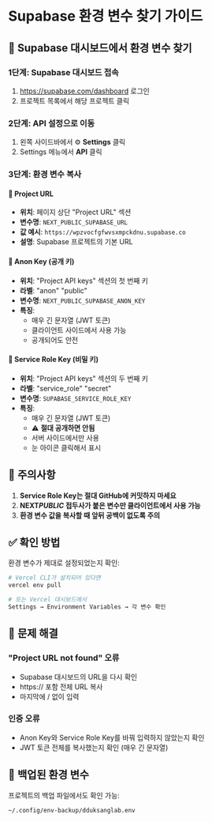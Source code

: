 # Supabase 환경 변수 찾기 가이드

## 📍 Supabase 대시보드에서 환경 변수 찾기

### 1단계: Supabase 대시보드 접속

1. https://supabase.com/dashboard 로그인
2. 프로젝트 목록에서 해당 프로젝트 클릭

### 2단계: API 설정으로 이동

1. 왼쪽 사이드바에서 ⚙️ **Settings** 클릭
2. Settings 메뉴에서 **API** 클릭

### 3단계: 환경 변수 복사

#### 🔗 Project URL

- **위치**: 페이지 상단 "Project URL" 섹션
- **변수명**: `NEXT_PUBLIC_SUPABASE_URL`
- **값 예시**: `https://wpzvocfgfwvsxmpckdnu.supabase.co`
- **설명**: Supabase 프로젝트의 기본 URL

#### 🔑 Anon Key (공개 키)

- **위치**: "Project API keys" 섹션의 첫 번째 키
- **라벨**: "anon" "public"
- **변수명**: `NEXT_PUBLIC_SUPABASE_ANON_KEY`
- **특징**:
  - 매우 긴 문자열 (JWT 토큰)
  - 클라이언트 사이드에서 사용 가능
  - 공개되어도 안전

#### 🔐 Service Role Key (비밀 키)

- **위치**: "Project API keys" 섹션의 두 번째 키
- **라벨**: "service_role" "secret"
- **변수명**: `SUPABASE_SERVICE_ROLE_KEY`
- **특징**:
  - 매우 긴 문자열 (JWT 토큰)
  - ⚠️ **절대 공개하면 안됨**
  - 서버 사이드에서만 사용
  - 눈 아이콘 클릭해서 표시

## 🚨 주의사항

1. **Service Role Key는 절대 GitHub에 커밋하지 마세요**
2. **NEXT*PUBLIC* 접두사가 붙은 변수만 클라이언트에서 사용 가능**
3. **환경 변수 값을 복사할 때 앞뒤 공백이 없도록 주의**

## ✅ 확인 방법

환경 변수가 제대로 설정되었는지 확인:

```bash
# Vercel CLI가 설치되어 있다면
vercel env pull

# 또는 Vercel 대시보드에서
Settings → Environment Variables → 각 변수 확인
```

## 🔧 문제 해결

### "Project URL not found" 오류

- Supabase 대시보드의 URL을 다시 확인
- https:// 포함 전체 URL 복사
- 마지막에 / 없이 입력

### 인증 오류

- Anon Key와 Service Role Key를 바꿔 입력하지 않았는지 확인
- JWT 토큰 전체를 복사했는지 확인 (매우 긴 문자열)

## 📝 백업된 환경 변수

프로젝트의 백업 파일에서도 확인 가능:

```
~/.config/env-backup/dduksanglab.env
```
